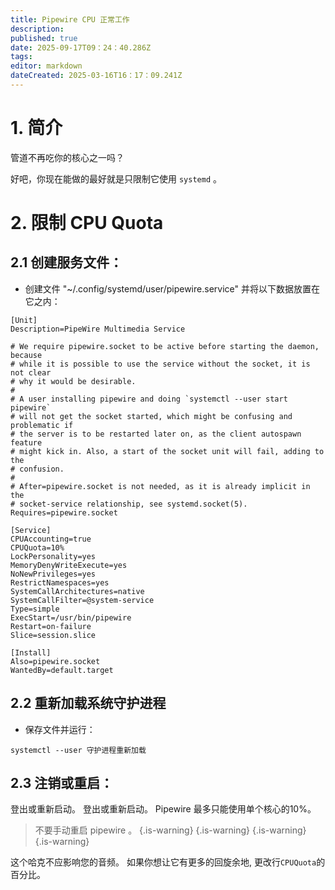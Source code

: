 ```yaml
---
title: Pipewire CPU 正常工作
description:
published: true
date: 2025-09-17T09：24：40.286Z
tags:
editor: markdown
dateCreated: 2025-03-16T16：17：09.241Z
---
```


# 1. 简介

管道不再吃你的核心之一吗？

好吧，你现在能做的最好就是只限制它使用 `systemd` 。

# 2. 限制 CPU Quota

## 2.1 创建服务文件：

- 创建文件 "~/.config/systemd/user/pipewire.service" 并将以下数据放置在它之内：

```
[Unit]
Description=PipeWire Multimedia Service

# We require pipewire.socket to be active before starting the daemon, because
# while it is possible to use the service without the socket, it is not clear
# why it would be desirable.
#
# A user installing pipewire and doing `systemctl --user start pipewire`
# will not get the socket started, which might be confusing and problematic if
# the server is to be restarted later on, as the client autospawn feature
# might kick in. Also, a start of the socket unit will fail, adding to the
# confusion.
#
# After=pipewire.socket is not needed, as it is already implicit in the
# socket-service relationship, see systemd.socket(5).
Requires=pipewire.socket

[Service]
CPUAccounting=true
CPUQuota=10%
LockPersonality=yes
MemoryDenyWriteExecute=yes
NoNewPrivileges=yes
RestrictNamespaces=yes
SystemCallArchitectures=native
SystemCallFilter=@system-service
Type=simple
ExecStart=/usr/bin/pipewire
Restart=on-failure
Slice=session.slice

[Install]
Also=pipewire.socket
WantedBy=default.target
```

## 2.2 重新加载系统守护进程

- 保存文件并运行：

```
systemctl --user 守护进程重新加载
```

## 2.3 注销或重启：

登出或重新启动。 登出或重新启动。 Pipewire 最多只能使用单个核心的10%。

> 不要手动重启 pipewire 。
> {.is-warning}
> {.is-warning}
> {.is-warning}
> {.is-warning}

这个哈克不应影响您的音频。
如果你想让它有更多的回旋余地, 更改行`CPUQuota`的百分比。